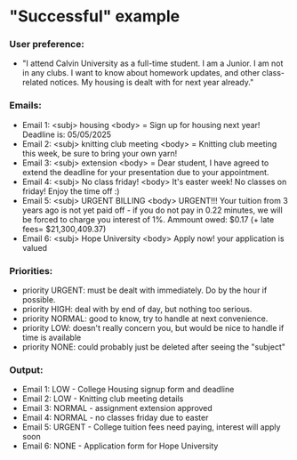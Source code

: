 # "Successful" example
### User preference:
- "I attend Calvin University as a full-time student. I am a Junior. I am not in any clubs. I want to know about homework updates, and other class-related notices. My housing is dealt with for next year already."

### Emails:
- Email 1:
    &lt;subj&gt; housing
    &lt;body&gt; = Sign up for housing next year! Deadline is: 05/05/2025
- Email 2:
    &lt;subj&gt; knitting club meeting
    &lt;body&gt; = Knitting club meeting this week, be sure to bring your own yarn!
- Email 3:
    &lt;subj&gt; extension
    &lt;body&gt; = Dear student, I have agreed to extend the deadline for your presentation due to your appointment.
- Email 4:
    &lt;subj&gt; No class friday!
    &lt;body&gt; It's easter week! No classes on friday! Enjoy the time off :)
- Email 5:
    &lt;subj&gt; URGENT BILLING
    &lt;body&gt; URGENT!!! Your tuition from 3 years ago is not yet paid off - if you do not pay in 0.22 minutes, we will be forced to charge you interest of 1%. Ammount owed: $0.17 (+ late fees= $21,300,409.37)
- Email 6:
    &lt;subj&gt; Hope University
    &lt;body&gt; Apply now! your application is valued

### Priorities:
- priority URGENT: must be dealt with immediately. Do by the hour if possible.
- priority HIGH: deal with by end of day, but nothing too serious.
- priority NORMAL: good to know, try to handle at next convenience.
- priority LOW: doesn't really concern you, but would be nice to handle if time is available
- priority NONE: could probably just be deleted after seeing the "subject"

### Output:
- Email 1: LOW - College Housing signup form and deadline
- Email 2: LOW - Knitting club meeting details
- Email 3: NORMAL - assignment extension approved
- Email 4: NORMAL - no classes friday due to easter
- Email 5: URGENT - College tuition fees need paying, interest will apply soon
- Email 6: NONE - Application form for Hope University
